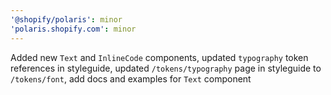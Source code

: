 ```yaml
---
'@shopify/polaris': minor
'polaris.shopify.com': minor
---
```


Added new `Text` and `InlineCode` components, updated `typography` token references in styleguide, updated `/tokens/typography` page in styleguide to `/tokens/font`, add docs and examples for `Text` component
